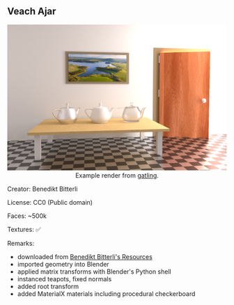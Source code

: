 ## Veach Ajar

<p align="center">
  <img max-width=600 width=600 src="preview.png" />
  <br/>
  Example render from <a href="https://github.com/pablode/gatling">gatling</a>.
</p>

Creator: Benedikt Bitterli

License: CC0 (Public domain)

Faces: ~500k

Textures: ✅

Remarks:
- downloaded from [Benedikt Bitterli's Resources](https://benedikt-bitterli.me/resources/)
- imported geometry into Blender
- applied matrix transforms with Blender's Python shell
- instanced teapots, fixed normals
- added root transform
- added MaterialX materials including procedural checkerboard
